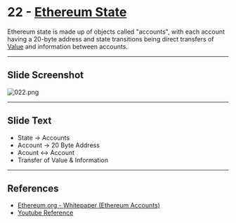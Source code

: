 # 22 - [Ethereum State](Ethereum%20State.md)

Ethereum state is made up of objects called "accounts", with each account having a 20-byte address and state transitions being direct transfers of [Value](Value.md) and information between accounts. 

___
## Slide Screenshot
![022.png](../../images/1.%20Ethereum%20101/022.png)
___
## Slide Text
- State -> Accounts
- Account -> 20 Byte Address
- Acount <-> Account
- Transfer of Value & Information
___
## References
- [Ethereum.org - Whitepaper (Ethereum Accounts)](https://ethereum.org/en/whitepaper/#ethereum-accounts)
- [Youtube Reference](https://youtu.be/zIeBfuXxuWs?t=63)